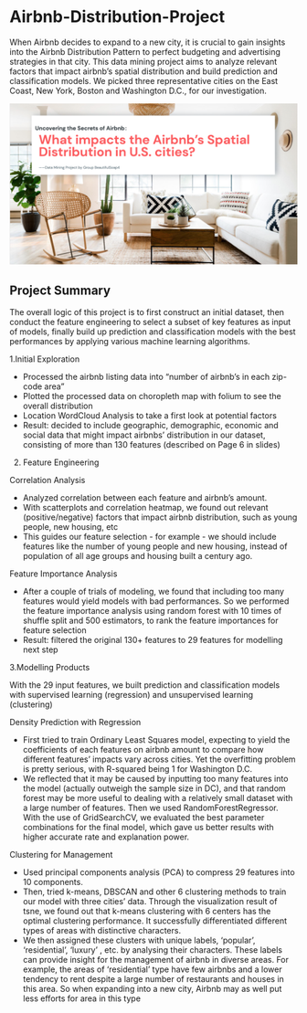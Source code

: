 # Airbnb-Distribution-Project

When Airbnb decides to expand to a new city, it is crucial to gain insights into the Airbnb Distribution Pattern to perfect budgeting and advertising strategies in that city. This data mining project aims to analyze relevant factors that impact airbnb’s spatial distribution and build prediction and classification models. We picked three representative cities on the East Coast, New York, Boston and Washington D.C., for our investigation.

![image](http://github.com/leyimai/Airbnb-Distribution-Project/raw/master/report_pic.jpg)


## Project Summary
The overall logic of this project is to first construct an initial dataset, then conduct the feature engineering to select a subset of key features as input of models, finally build up prediction and classification models with the best performances by applying various machine learning algorithms.


1.Initial Exploration
- Processed the airbnb listing data into “number of airbnb’s in each zip-code area”
- Plotted the processed data on choropleth map with folium to see the overall
distribution
- Location WordCloud Analysis to take a first look at potential factors
- Result: decided to include geographic, demographic, economic and social data that might impact airbnbs’ distribution in our dataset, consisting of more than 130 features (described on Page 6 in slides)

2. Feature Engineering

Correlation Analysis
- Analyzed correlation between each feature and airbnb’s amount.
- With scatterplots and correlation heatmap, we found out relevant
(positive/negative) factors that impact airbnb distribution, such as young people,
new housing, etc
- This guides our feature selection - for example - we should include features like
the number of young people and new housing, instead of population of all age
groups and housing built a century ago.

Feature Importance Analysis
- After a couple of trials of modeling, we found that including too many features would yield models with bad performances. So we performed the feature importance analysis using random forest with 10 times of shuffle split and 500 estimators, to rank the feature importances for feature selection
- Result: filtered the original 130+ features to 29 features for modelling next step

3.Modelling Products

With the 29 input features, we built prediction and classification models with supervised learning (regression) and unsupervised learning (clustering)

Density Prediction with Regression

- First tried to train Ordinary Least Squares model, expecting to yield the coefficients of each features on airbnb amount to compare how different features’ impacts vary across cities. Yet the overfitting problem is pretty serious, with R-squared being 1 for Washington D.C.
- We reflected that it may be caused by inputting too many features into the model (actually outweigh the sample size in DC), and that random forest may be more useful to dealing with a relatively small dataset with a large number of features. Then we used RandomForestRegressor. With the use of GridSearchCV, we evaluated the best parameter combinations for the final model, ​which gave us better results with higher accurate rate and explanation power.


Clustering for Management
- Used principal components analysis (PCA) to compress 29 features into 10 components.
- Then, tried k-means, DBSCAN and other 6 clustering methods to train our model with three cities’ data. Through the visualization result of tsne, we found out that k-means clustering with 6 centers has the optimal clustering performance. It successfully differentiated different types of areas with distinctive characters.
- We then assigned these clusters with unique labels, ‘popular’, ‘residential’, ‘luxury’ , etc. by analysing their characters. These labels can provide insight for the management of airbnb in diverse areas. For example, the areas of ‘residential’ type have few airbnbs and a lower tendency to rent despite a large number of restaurants and houses in this area. So when expanding into a new city, Airbnb may as well put less efforts for area in this type

